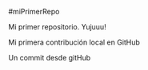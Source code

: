 #miPrimerRepo

Mi primer repositorio. Yujuuu!

Mi primera contribución local en GitHub

Un commit desde gitHub
